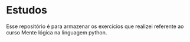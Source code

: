 # Estudos
Esse repositório é para armazenar os exercicios que realizei referente ao curso Mente lógica na linguagem python.

